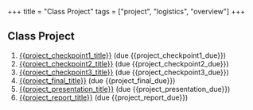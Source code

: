 +++
title = "Class Project"
tags = ["project", "logistics", "overview"]
+++

## Class Project

1. [{{project_checkpoint1_title}}](plan) (due {{project_checkpoint1_due}})
1. [{{project_checkpoint2_title}}](checkpoint) (due {{project_checkpoint2_due}})
1. [{{project_checkpoint3_title}}](checkpoint) (due {{project_checkpoint3_due}})
1. [{{project_final_title}}](dashboard) (due {{project_final_due}})
1. [{{project_presentation_title}}](presentation) (due {{project_presentation_due}})
1. [{{project_report_title}}](report) (due {{project_report_due}})
